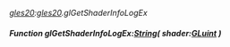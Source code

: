_[gles20](../../modules/gles20/gles20-module.md):[gles20](../../modules/gles20/gles20-module.md).glGetShaderInfoLogEx_
##### Function glGetShaderInfoLogEx:[String](../../modules/wonkey/wonkey-types-string.md)( shader:[GLuint](../../modules/gles20/gles20-gluint.md) )
